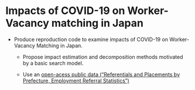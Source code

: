 # Impacts of COVID-19 on Worker-Vacancy matching in Japan

- Produce reproduction code to examine impacts of COVID-19 on Worker-Vacancy Matching in Japan.

    - Propose impact estimation and decomposition methods motivated by a basic search model.

    - Use an [open-acess public data (“Referentials and Placements by Prefecture, Employment Referral Statistics”)](https://www.mhlw.go.jp/toukei/list/114-1b.html)
